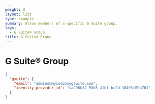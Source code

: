 ```yaml
---
weight: 3
layout: list
type: example
summary: Allow members of a specific G Suite group.
tags:
  - G Suite® Group
title: G Suite® Group
---
```


# G Suite® Group

```json
{
  "gsuite": {
    "email": "admins@mycompanygsuite.com",
    "identity_provider_id": "ca298b82-93b5-41bf-bc2d-10493f09b761"
  }
}
```
